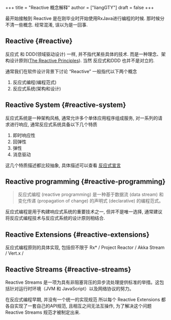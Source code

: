 +++
title = "Reactive 概念解释"
author = ["liangGTY"]
draft = false
+++

最开始接触到 Reactive 是在刚毕业时开始使用RxJava进行编程的时候. 那时候分不清一些概念. 经常混淆, 误以为是一回事.


## Reactive {#reactive}

反应式 和 DDD(领域驱动设计) 一样, 并不指代某些具体的技术. 而是一种理念、架构设计原则([The Reactive Principles](https://www.reactiveprinciples.org/principles/index.html)). 当然 反应式和DDD 也并不是对立的.

通常我们在软件设计背景下讨论 “Reactive” 一般指代以下两个概念

1.  反应式编程(编程范式)
2.  反应式系统(架构和设计)


## Reactive System {#reactive-system}

反应式系统是一种架构风格, 通常允许多个单体应用程序组成服务, 对一系列的请求进行响应, 通常反应式系统具备以下几个特质

1.  即时响应性
2.  回弹性
3.  弹性
4.  消息驱动

这几个特质描述都比较抽象, 具体描述可以查看 [反应式宣言](https://www.reactivemanifesto.org/zh-CN)


## Reactive programming {#reactive-programming}

> 反应式编程 (reactive programming) 是一种基于数据流 (data stream) 和 变化传递 (propagation of change) 的声明式 (declarative) 的编程范式。

反应式编程是用于构建响应式系统的重要技术之一, 但并不是唯一选择, 通常建议将反应式编程技术与反应式系统的设计原则相结合.


## Reactive Extensions {#reactive-extensions}

反应式编程原则的具体实现, 包括但不限于 Rx\* / Project Reactor / Akka Stream / Vert.x /


## Reactive Streams {#reactive-streams}

Reactive Streams 是一项为具有非阻塞背压的异步流处理提供标准的举措。这包括针对运行时环境（JVM 和 JavaScript）以及网络协议的努力。

在反应式编程早期, 并没有一个统一的实现规范 所以每个 Reactive Extensions 都各自实现了一套自己的API规范, 且相互之间无法互操作, 为了解决这个问题 Reactive Streams 规范才被制定出来.
